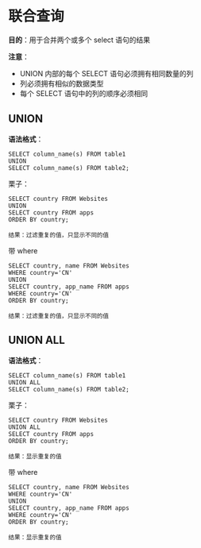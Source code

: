 # 联合查询

**目的**：用于合并两个或多个 select 语句的结果

**注意**：

+  UNION 内部的每个 SELECT 语句必须拥有相同数量的列 
+  列必须拥有相似的数据类型 
+  每个 SELECT 语句中的列的顺序必须相同 

## UNION

**语法格式**：

```
SELECT column_name(s) FROM table1
UNION
SELECT column_name(s) FROM table2;
```

栗子：

```
SELECT country FROM Websites
UNION
SELECT country FROM apps
ORDER BY country;

结果：过滤重复的值，只显示不同的值
```

带 where

```
SELECT country, name FROM Websites
WHERE country='CN'
UNION
SELECT country, app_name FROM apps
WHERE country='CN'
ORDER BY country;

结果：过滤重复的值，只显示不同的值
```



## UNION ALL

**语法格式**：

```
SELECT column_name(s) FROM table1
UNION ALL
SELECT column_name(s) FROM table2;
```

栗子：

```
SELECT country FROM Websites
UNION ALL
SELECT country FROM apps
ORDER BY country;

结果：显示重复的值
```

带 where

```
SELECT country, name FROM Websites
WHERE country='CN'
UNION
SELECT country, app_name FROM apps
WHERE country='CN'
ORDER BY country;

结果：显示重复的值
```

